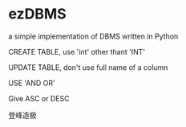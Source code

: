 # ezDBMS
a simple implementation of DBMS written in Python

CREATE TABLE, use 'int' other thant 'INT'

UPDATE TABLE, don't use full name of a column

USE 'AND OR'

Give ASC or DESC

登峰造极